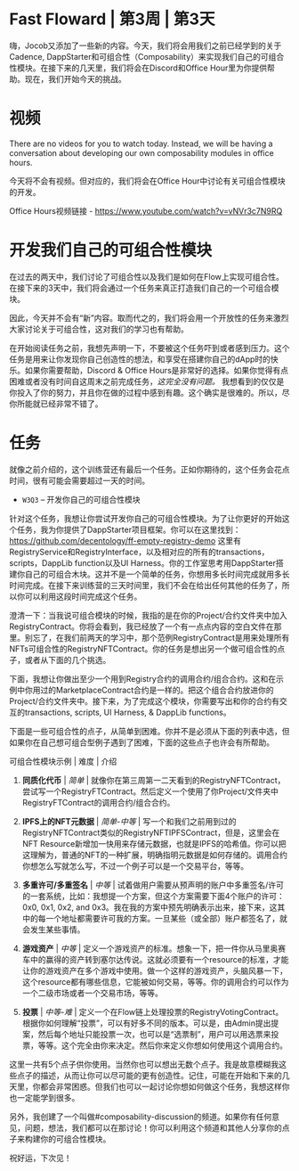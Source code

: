 # Fast Floward | 第3周 | 第3天

嗨，Jocob又添加了一些新的内容。今天，我们将会用我们之前已经学到的关于Cadence, DappStarter和可组合性（Composability）来实现我们自己的可组合性模块。在接下来的几天里，我们将会在Discord和Office Hour里为你提供帮助。现在，我们开始今天的挑战。

# 视频

There are no videos for you to watch today. Instead, we will be having a conversation about developing our own composability modules in office hours.

今天将不会有视频。但对应的，我们将会在Office Hour中讨论有关可组合性模块的开发。

Office Hours视频链接 - https://www.youtube.com/watch?v=vNVr3c7N9RQ

# 开发我们自己的可组合性模块

在过去的两天中，我们讨论了可组合性以及我们是如何在Flow上实现可组合性。在接下来的3天中，我们将会通过一个任务来真正打造我们自己的一个可组合模块。

因此，今天并不会有“新”内容。取而代之的，我们将会用一个开放性的任务来激烈大家讨论关于可组合性，这对我们的学习也有帮助。


在开始阅读任务之前，我想先声明一下，不要被这个任务吓到或者感到压力。这个任务是用来让你发现你自己创造性的想法，和享受在搭建你自己的dApp时的快乐。如果你需要帮助，Discord & Office Hours是非常好的选择。如果你觉得有点困难或者没有时间自这周末之前完成任务，*这完全没有问题。* 我想看到的仅仅是你投入了你的努力，并且你在做的过程中感到有趣。这个确实是很难的。所以，尽你所能就已经非常不错了。


# 任务

就像之前介绍的，这个训练营还有最后一个任务。正如你期待的，这个任务会花点时间，很有可能会需要超过一天的时间。

- `W3Q3` – 开发你自己的可组合性模块

针对这个任务，我想让你尝试开发你自己的可组合性模块。为了让你更好的开始这个任务，我为你提供了DappStarter项目框架。你可以在这里找到：https://github.com/decentology/ff-empty-registry-demo 这里有RegistryService和RegistryInterface，以及相对应的所有的transactions，scripts，DappLib function以及UI Harness。你的工作室思考用DappStarter搭建你自己的可组合木块。这并不是一个简单的任务，你想用多长时间完成就用多长时间完成。在接下来训练营的三天时间里，我们不会在给出任何其他的任务了，所以你可以利用这段时间完成这个任务。

澄清一下：当我说可组合模块的时候，我指的是在你的Project/合约文件夹中加入RegistryContract。你将会看到，我已经放了一个有一点点内容的空白文件在那里。别忘了，在我们前两天的学习中，那个范例RegistryContract是用来处理所有NFTs可组合性的RegistryNFTContract。你的任务是想出另一个做可组合性的点子，或者从下面的几个挑选。

下面，我想让你做出至少一个用到Registry合约的调用合约/组合合约。这和在示例中你用过的MarketplaceContract合约是一样的。把这个组合合约放进你的Project/合约文件夹中。接下来，为了完成这个模块，你需要写出和你的合约有交互的transactions, scripts, UI Harness, & DappLib functions。


下面是一些可组合性的点子，从简单到困难。你并不是必须从下面的列表中选，但如果你在自己想可组合型例子遇到了困难，下面的这些点子也许会有所帮助。

可组合性模块示例  | 难度 | 介绍

1) **同质化代币** | *简单* | 就像你在第三周第一二天看到的RegistryNFTContract，尝试写一个RegistryFTContract。然后定义一个使用了你Project/文件夹中RegistryFTContract的调用合约/组合合约。

2) **IPFS上的NFT元数据** | *简单-中等* | 写一个和我们之前用到过的RegistryNFTContract类似的RegistryNFTIPFSContract，但是，这里会在NFT Resource新增加一快用来存储元数据，也就是IPFS的哈希值。你可以把这理解为，普通的NFT的一种扩展，明确指明元数据是如何存储的。调用合约你想怎么写就怎么写，不过一个例子可以是一个交易平台，等等。

3) **多重许可/多重签名** | *中等* | 试着做用户需要从预声明的账户中多重签名/许可的一套系统，比如：我想提一个方案，但这个方案需要下面4个账户的许可：0x0, 0x1, 0x2, and 0x3。我在我的方案中预先明确表示出来，接下来，这其中的每一个地址都需要许可我的方案。一旦某些（或全部）账户都签名了，就会发生某些事情。

4) **游戏资产** | *中等* | 定义一个游戏资产的标准。想象一下，把一件你从马里奥赛车中的赢得的资产转到塞尔达传说。这就必须要有一个resource的标准，才能让你的游戏资产在多个游戏中使用。做一个这样的游戏资产，头脑风暴一下，这个resource都有哪些信息，它能被如何交易，等等。你的调用合约可以作为一个二级市场或者一个交易市场，等等。

5) **投票** | *中等-难* | 定义一个在Flow链上处理投票的RegistryVotingContract。根据你如何理解“投票”，可以有好多不同的版本。可以是，由Admin提出提案，然后每个地址只能投票一次，也可以是“选票制”，用户可以用选票来投票，等等。这个完全由你来决定。然后你来定义你想如何使用这个调用合约。

这里一共有5个点子供你使用。当然你也可以想出无数个点子。我是故意模糊我这些点子的描述，从而让你可以尽可能的更有创造性。记住，可能在开始和下来的几天里，你都会非常困惑。但我们也可以一起讨论你想如何做这个任务，我想这样你也一定能学到很多。

另外，我创建了一个叫做#composability-discussion的频道。如果你有任何意见，问题，想法，我们都可以在那讨论！你可以利用这个频道和其他人分享你的点子来构建你的可组合性模块。

祝好运，下次见！